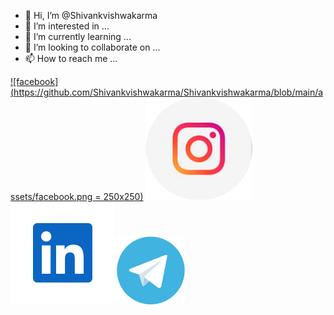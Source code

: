 - 👋 Hi, I’m @Shivankvishwakarma
- 👀 I’m interested in ...
- 🌱 I’m currently learning ...
- 💞️ I’m looking to collaborate on ...
- 📫 How to reach me ...

<!---
Shivankvishwakarma/Shivankvishwakarma is a ✨ special ✨ repository because its `README.md` (this file) appears on your GitHub profile.
You can click the Preview link to take a look at your changes.
--->
[![facebook](https://github.com/Shivankvishwakarma/Shivankvishwakarma/blob/main/assets/facebook.png = 250x250)](https://www.facebook.com/shivank.vishwakarma.4045)
[![instagram](https://github.com/Shivankvishwakarma/Shivankvishwakarma/blob/main/assets/instagram.png)](https://www.instagram.com/s__h_i_v_a_n__k)
[![linkedin](https://github.com/Shivankvishwakarma/Shivankvishwakarma/blob/main/assets/linkedin.png)](https://www.linkedin.com/in/shivank-vishwakarma)
[![telegram](https://github.com/Shivankvishwakarma/Shivankvishwakarma/blob/main/assets/telegram.png)](https://t.me/s_h_i_v_a_n_k)
